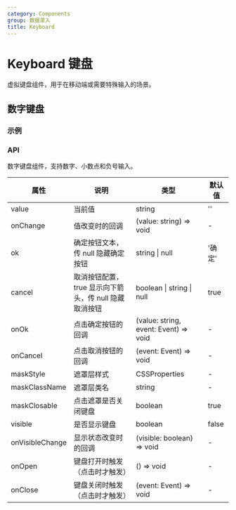 ```yaml
---
category: Components
group: 数据录入
title: Keyboard
---
```


# Keyboard 键盘

虚拟键盘组件，用于在移动端或需要特殊输入的场景。

## 数字键盘

### 示例

<code src="./demos/Number/index.jsx"></code>

### API

数字键盘组件，支持数字、小数点和负号输入。

| 属性            | 说明                                                  | 类型                                  | 默认值 |
| --------------- | ----------------------------------------------------- | ------------------------------------- | ------ |
| value           | 当前值                                                | string                                | ''     |
| onChange        | 值改变时的回调                                        | (value: string) => void               | -      |
| ok              | 确定按钮文本，传 null 隐藏确定按钮                    | string \| null                        | '确定' |
| cancel          | 取消按钮配置，true 显示向下箭头，传 null 隐藏取消按钮 | boolean \| string \| null             | true   |
| onOk            | 点击确定按钮的回调                                    | (value: string, event: Event) => void | -      |
| onCancel        | 点击取消按钮的回调                                    | (event: Event) => void                | -      |
| maskStyle       | 遮罩层样式                                            | CSSProperties                         | -      |
| maskClassName   | 遮罩层类名                                            | string                                | -      |
| maskClosable    | 点击遮罩是否关闭键盘                                  | boolean                               | true   |
| visible         | 是否显示键盘                                          | boolean                               | false  |
| onVisibleChange | 显示状态改变时的回调                                  | (visible: boolean) => void            | -      |
| onOpen          | 键盘打开时触发（点击时才触发）                        | () => void                            | -      |
| onClose         | 键盘关闭时触发（点击时才触发）                        | (event: Event) => void                | -      |
